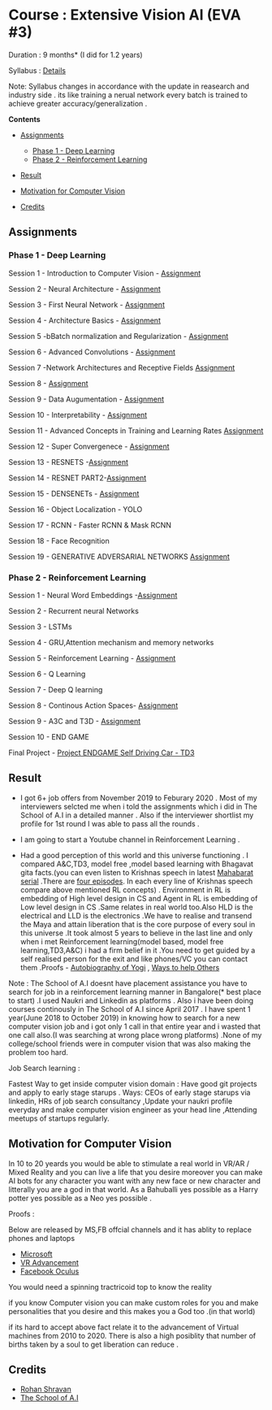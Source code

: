 # Course : Extensive Vision AI (EVA #3)

Duration : 9 months* (I did for 1.2 years)

Syllabus : [Details](https://theschoolof.ai/#details)

Note: Syllabus changes in accordance with the update in reasearch and industry side . its like training a nerual network every batch is trained to achieve greater accuracy/generalization .

**Contents**

- [Assignments](#Assignments)      
   * [Phase 1 - Deep Learning ](#Phase-1---Deep-Learning)
   * [Phase 2 - Reinforcement Learning](#Phase-2---Reinforcement-Learning)

- [Result](#Result)
- [Motivation for Computer Vision](#Motivation-for-Computer-Vision)
- [Credits](#Credits)


## Assignments

### Phase 1 - Deep Learning 

Session 1 - Introduction to Computer Vision - [Assignment](https://github.com/ajithvallabai/assignments/tree/master/project1)

Session 2 - Neural Architecture - [Assignment](https://github.com/ajithvallabai/assignments/tree/master/session2)

Session 3 - First Neural Network - [Assignment](https://github.com/ajithvallabai/assignments/tree/master/session3)

Session 4 - Architecture Basics - [Assignment](https://github.com/ajithvallabai/assignments/tree/master/session4)

Session 5 -bBatch normalization and Regularization - [Assignment](https://github.com/ajithvallabai/assignments/tree/master/session5)

Session 6 - Advanced Convolutions - [Assignment](https://github.com/ajithvallabai/assignments/tree/master/session6)

Session 7 -Network Architectures and Receptive Fields [Assignment](https://github.com/ajithvallabai/assignments/tree/master/session7)

Session 8 - [Assignment](https://github.com/ajithvallabai/assignments/tree/master/session8)

Session 9 - Data Augumentation - [Assignment](https://github.com/ajithvallabai/assignments/tree/master/session9)

Session 10 - Interpretability - [Assignment](https://github.com/ajithvallabai/assignments/tree/master/session10)

Session 11 - Advanced Concepts in Training and Learning Rates [Assignment](https://github.com/ajithvallabai/assignments/tree/master/session10)

Session 12 - Super Convergenece - [Assignment](https://github.com/ajithvallabai/assignments/tree/master/session10)

Session 13 - RESNETS -[Assignment](https://github.com/ajithvallabai/assignments/tree/master/session10)

Session 14 - RESNET PART2-[Assignment](https://github.com/ajithvallabai/assignments/tree/master/session10)

Session 15 - DENSENETs - [Assignment](https://github.com/ajithvallabai/assignments/tree/master/session10)

Session 16 - Object Localization - YOLO

Session 17 - RCNN - Faster RCNN & Mask RCNN

Session 18 - Face Recognition

Session 19 - GENERATIVE ADVERSARIAL NETWORKS [Assignment](https://github.com/ajithvallabai/assignments/tree/master/session10)

### Phase 2 - Reinforcement Learning

Session 1 - Neural Word Embeddings -[Assignment](https://github.com/ajithvallabai/assignments/tree/master/phase2_session1)

Session 2 - Recurrent neural Networks 

Session 3 - LSTMs 

Session 4 - GRU,Attention mechanism and memory networks

Session 5 - Reinforcement Learning - [Assignment](https://github.com/ajithvallabai/assignments/tree/master/phase2_session5)

Session 6 - Q Learning

Session 7 - Deep Q learning

Session 8 - Continous Action Spaces- [Assignment](https://github.com/ajithvallabai/assignments/tree/master/phase2_session8)

Session 9 - A3C and T3D - [Assignment](https://github.com/ajithvallabai/assignments/tree/master/phase2_session9)

Session 10 - END GAME 

Final Project - [Project ENDGAME Self Driving Car - TD3](https://github.com/ajithvallabai/assignments/tree/master/Project_Endgame)

## Result

* I got 6+ job offers from November 2019 to Feburary 2020 . Most of my interviewers selcted me when i told the assignments which i did in The School of A.I in a detailed manner . Also if the interviewer shortlist my profile for 1st round I was able to pass all the rounds .

* I am going to start a Youtube channel in Reinforcement Learning .

* Had a good perception of this world and this universe functioning . I compared A&C,TD3, model free ,model based learning with Bhagavat gita facts.(you can even listen to Krishnas speech in latest [Mahabarat serial](https://www.hotstar.com/in/tv/mahabharatham/s-110/krishna-enlightens-arjuna/1000037088) .There are [four episodes](https://www.hotstar.com/in/tv/mahabharatham/s-110/krishna-enlightens-arjuna/1000037088). In each every line of Krishnas speech compare above mentioned RL concepts) . Environment in RL is embedding of High level design in CS and Agent in RL is embedding of Low level design in CS .Same relates in real world too.Also HLD is the electrical and LLD is the electronics .We have to realise and transend the Maya and attain liberation that is the core purpose of every soul in this universe .It took almost 5 years to believe in the last line and only when i met Reinforcement learning(model based, model free learning,TD3,A&C) i had a firm belief in it .You need to get guided by a self realised person for the exit and like phones/VC you can contact them .Proofs - [Autobiography of Yogi](https://www.holybooks.com/wp-content/uploads/Autobiography-of-a-Yogi-by-Paramahansa-Yogananda.pdf) , [Ways to help Others](https://www.youtube.com/watch?v=QmD8DRU3uRc)

Note : The School of A.I doesnt have placement assistance you have to search for job in a reinforcement learning manner in Bangalore(* best place to start) .I used Naukri and Linkedin as platforms . Also i have been doing courses continously in The School of A.I since April 2017 . I have spent 1 year(June 2018 to October 2019) in knowing how to search for a new computer vision job and i got only 1 call in that entire year and i wasted that one call also.(I was searching at wrong place wrong platforms) .None of my college/school friends were in computer vision that was also making the problem too hard.

Job Search learning :

Fastest Way to get inside computer vision domain : Have good git projects and apply to early stage starups . Ways: CEOs of early stage starups via linkedin, HRs of job search consultancy ,Update your naukri profile everyday and make computer vision engineer as your head line ,Attending meetups of startups regularly.

## Motivation for Computer Vision

In 10 to 20 yeards you would be able to stimulate a real world in VR/AR / Mixed Reality and you can live a life that you desire moreover you can make AI bots for any character you want with any new face or new character and litterally you are a god in that world. As a Bahuballi yes possible as a Harry potter yes possible as a Neo yes possible .

Proofs : 

Below are released by MS,FB offcial channels and it has ablity to replace phones and laptops  

* [Microsoft](https://www.youtube.com/watch?v=2MqGrF6JaOM)
* [VR Advancement](https://www.youtube.com/watch?v=5cgZ6J5oE0g)
* [Facebook Oculus](https://www.youtube.com/watch?v=Is8eXZco46Q)

You would need a spinning tractricoid top to know the reality 

if you know Computer vision you can make custom roles for you and make personalities that you desire and this makes you a God too .(in that world)

if its hard to accept above fact relate it to the advancement of Virtual machines from  2010 to 2020. There is also a high posiblity that number of births taken by a soul to get liberation can reduce .

## Credits 

* [Rohan Shravan](https://www.google.com/search?safe=active&sxsrf=ALeKk03ViVAZ5ek_9vHbQ4Lg7UXMqN-rMA%3A1592201626546&ei=mhHnXrL-IO-e4-EPq4GH8AU&q=Rohan+Shravan&oq=Rohan+Shravan&gs_lcp=CgZwc3ktYWIQAzIECCMQJzICCAAyBAgAEB4yBAgAEB4yBAgAEB4yBAgAEB4yBAgAEB4yBggAEAUQHjIECAAQHjoECAAQRzoHCCMQsAIQJzoECAAQDToGCAAQDRAeUKObBVjFswVg_bcFaABwAXgAgAGmAogB6gWSAQUwLjMuMZgBAKABAaoBB2d3cy13aXo&sclient=psy-ab&ved=0ahUKEwiys_GilYPqAhVvzzgGHavAAV4Q4dUDCAw&uact=5) 
* [The School of A.I ](https://theschoolof.ai/)


